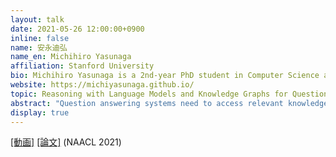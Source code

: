 ```yaml
---
layout: talk
date: 2021-05-26 12:00:00+0900
inline: false
name: 安永迪弘
name_en: Michihiro Yasunaga
affiliation: Stanford University
bio: Michihiro Yasunaga is a 2nd-year PhD student in Computer Science at Stanford University, advised by Percy Liang and Jure Leskovec. His research interest is in natural language processing and machine learning. His recent work focuses on learning from various modalities of data, such as text, programs and graphs. He received his B.S. from Yale University in 2019.
website: https://michiyasunaga.github.io/
topic: Reasoning with Language Models and Knowledge Graphs for Question Answering
abstract: "Question answering systems need to access relevant knowledge and reason over it effectively. In this talk, we consider answering questions using knowledge from pre-trained language models (LMs) and knowledge graphs (KGs). This problem presents two major challenges: given a QA context (question and answer choices), methods need to (i) identify relevant knowledge from large KGs, and (ii) perform joint reasoning over the QA context and KG. We present a new model, QA-GNN, which addresses the above challenges through two innovations: (i) relevance scoring, where we use LMs to estimate the importance of KG nodes relative to the given QA context, and (ii) joint reasoning, where we connect the QA context and KG to form a joint graph, and mutually update their representations through graph neural networks. We experiment with QA-GNN on commonsense and science question answering tasks, and show its improvement over existing LM or KG-based models."
display: true
---
```


[[動画]](https://youtu.be/oifFhoqmWso) [[論文]](https://arxiv.org/abs/2104.06378) (NAACL 2021)
